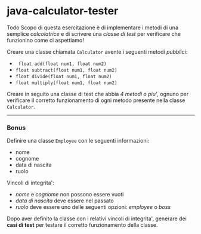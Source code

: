 # java-calculator-tester

Todo
Scopo di questa esercitazione è di implementare i metodi di una semplice *calcolatrice* e di scrivere una *classe di test* per verificare che funzionino come ci aspettiamo!

Creare una classe chiamata `Calculator` avente i seguenti metodi *pubblici*:
- ` float add(float num1, float num2)`
- `float subtract(float num1, float num2)`
- `float divide(float num1, float num2)`
- `float multiply(float num1, float num2)`

Creare in seguito una classe di test che abbia *4 metodi o piu'*, ognuno per verificare il corretto funzionamento di ogni metodo presente nella classe `Calculator`.

---

### Bonus
Definire una classe `Employee` con le seguenti informazioni: 
- nome
- cognome
- data di nascita
- ruolo

Vincoli di integrita':
- *nome* e *cognome* non possono essere vuoti
- *data di nascita* deve essere nel passato
- *ruolo* deve essere uno delle seguenti opzioni: *employee* o *boss*

Dopo aver definito la classe con i relativi vincoli di integrita', generare dei **casi di test** per testare il corretto funzionamento della classe.
